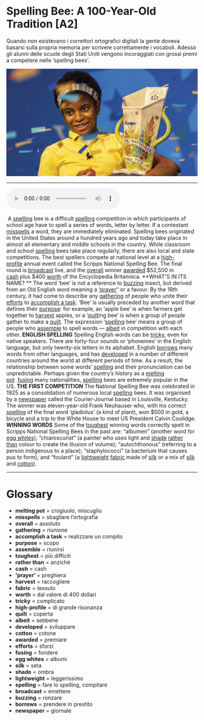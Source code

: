 # Spelling Bee: A 100-Year-Old Tradition   [A2]

Quando non esistevano i correttori ortografici digitali la gente doveva basarsi sulla propria memoria per scrivere correttamente i vocaboli. Adesso gli alunni delle scuole degli Stati Uniti vengono incoraggiati con grossi premi a competere nelle ‘spelling bees’.

![](Spelling%20Bee%20A%20100-Year-Old%20Tradition.jpg)

--------------

<div>
<audio controls autoplay>
    <source src="https://raw.githubusercontent.com/dartie/speakup/main/2023-06/Spelling%20Bee%20A%20100-Year-Old%20Tradition.mp3" type="audio/mpeg">
</audio>
</div>


 A [spelling](## "fare lo spelling, compitare") bee is a difficult [spelling](## "fare lo spelling, compitare") competition in which participants of school age have to spell a series of words, letter by letter. If a contestant [misspells](## "sbagliare l’ortografia") a word, they are immediately eliminated. Spelling bees originated in the United States around a hundred years ago and today take place in almost all elementary and middle schools in the country. While classroom and school [spelling](## "fare lo spelling, compitare") bees take place regularly, there are also local and state competitions. The best spellers compete at national level at a [high-profile](## "di grande risonanza") annual event called the Scripps National Spelling Bee. The final round is [broadcast](## "emettere") live, and the [overall](## "assoluto") winner [awarded](## "premiare") $52,500 in [cash](## "cash") plus $400 [worth](## "dal valore di 400 dollari") of the Encyclopedia Britannica.
**WHAT'S IN ITS NAME? **
The word ‘bee’ is not a reference to [buzzing](## "ronzare") insect, but derived from an Old English word meaning a [‘prayer‘](## "preghiera")‘ or a favour. By the 18th century, it had come to describe any [gathering](## "riunione") of people who unite their [efforts](## "sforzi") to [accomplish a task](## "realizzare un compito"). ‘Bee’ is usually preceded by another word that defines their [purpose](## "scopo"): for example, an ‘apple bee’ is when farmers get together to [harvest](## "raccogliere") apples, or a ‘[quilt](## "coperta")ing bee’ is when a group of people gather to make a [quilt](## "coperta"). The expression ‘[spelling](## "fare lo spelling, compitare") bee’ means a group of people who [assemble](## "riunirsi") to spell words — [albeit](## "sebbene") in competition with each other.
**ENGLISH SPELLING**
Spelling English words can be [tricky](## "complicato"), even for native speakers. There are forty-four sounds or ‘phonemes’ in the English language, but only twenty-six letters in its alphabet. English [borrows](## "prendere in prestito") many words from other languages, and has [developed](## "sviluppare") in a number of different countries around the world at different periods of time. As a result, the relationship between some words’ [spelling](## "fare lo spelling, compitare") and their pronunciation can be unpredictable. Perhaps given the country’s history as a [melting pot](## "crogiuolo, miscuglio")  [fusing](## "fondere") many nationalities, [spelling](## "fare lo spelling, compitare") bees are extremely popular in the US.
**THE FIRST COMPETITION**
The National Spelling Bee was celebrated in 1925 as a consolidation of numerous local [spelling](## "fare lo spelling, compitare") bees. It was organised by a [newspaper](## "giornale") called the Courier-Journal based in Louisville, Kentucky. The winner was eleven-year-old Frank Neuhauser who, with his correct [spelling](## "fare lo spelling, compitare") of the final word ‘gladiolus’ (a kind of plant), won $500 in gold, a bicycle and a trip to the White House to meet US President Calvin Coolidge.
**WINNING WORDS**
Some of the [toughest](## "più difficili") winning words correctly spelt in Scripps National Spelling Bees in the past are: “albumen” (another word for [egg whites](## "albumi")); “chiaroscurist” (a painter who uses light and [shade](## "ombra") [rather than](## "anziché") colour to create the illusion of volume); “autochthonous” (referring to a person indigenous to a place); “staphylococci” (a bacterium that causes pus to form); and “foulard” (a [lightweight](## "leggerissimo") [fabric](## "tessuto") made of [silk](## "seta") or a mix of [silk](## "seta") and [cotton](## "cotone")). 
 

--------------

<div style = "display:block; clear:both; page-break-after:always;"></div>

# Glossary
* **melting pot** = crogiuolo, miscuglio
* **misspells** = sbagliare l’ortografia
* **overall** = assoluto
* **gathering** = riunione
* **accomplish a task** = realizzare un compito
* **purpose** = scopo
* **assemble** = riunirsi
* **toughest** = più difficili
* **rather than** = anziché
* **cash** = cash
* **‘prayer‘** = preghiera
* **harvest** = raccogliere
* **fabric** = tessuto
* **worth** = dal valore di 400 dollari
* **tricky** = complicato
* **high-profile** = di grande risonanza
* **quilt** = coperta
* **albeit** = sebbene
* **developed** = sviluppare
* **cotton** = cotone
* **awarded** = premiare
* **efforts** = sforzi
* **fusing** = fondere
* **egg whites** = albumi
* **silk** = seta
* **shade** = ombra
* **lightweight** = leggerissimo
* **spelling** = fare lo spelling, compitare
* **broadcast** = emettere
* **buzzing** = ronzare
* **borrows** = prendere in prestito
* **newspaper** = giornale
